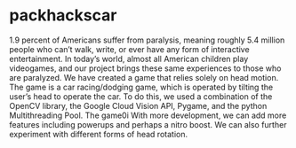 # packhackscar
1.9 percent of Americans suffer from paralysis, meaning roughly 5.4 million people who can’t walk, write, or ever have any form of interactive entertainment. In today’s world, almost all American children play videogames, and our project brings these same experiences to those who are paralyzed. We have created a game that relies solely on head motion. The game is a car racing/dodging game, which is operated by tilting the user’s head to operate the car.  To do this, we used a combination of the OpenCV library, the Google Cloud Vision API, Pygame, and the python Multithreading Pool. The game0i	 With more development, we can add more features including powerups and perhaps a nitro boost. We can also further experiment with different forms of head rotation.
